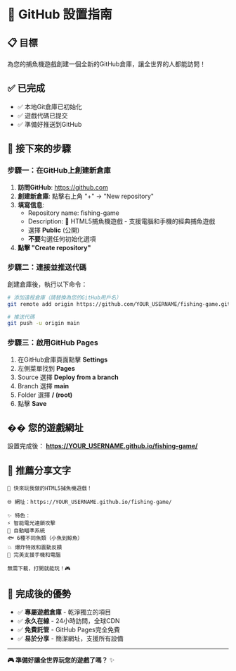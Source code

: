 # 🚀 GitHub 設置指南

## 📋 目標
為您的捕魚機遊戲創建一個全新的GitHub倉庫，讓全世界的人都能訪問！

## ✅ 已完成
- ✅ 本地Git倉庫已初始化
- ✅ 遊戲代碼已提交
- ✅ 準備好推送到GitHub

## 🔧 接下來的步驟

### 步驟一：在GitHub上創建新倉庫

1. **訪問GitHub**: https://github.com
2. **創建新倉庫**: 點擊右上角 "+" → "New repository"
3. **填寫信息**:
   - Repository name: fishing-game
   - Description: 🎣 HTML5捕魚機遊戲 - 支援電腦和手機的經典捕魚遊戲
   - 選擇 **Public** (公開)
   - **不要**勾選任何初始化選項
4. **點擊 "Create repository"**

### 步驟二：連接並推送代碼

創建倉庫後，執行以下命令：

```bash
# 添加遠程倉庫（請替換為您的GitHub用戶名）
git remote add origin https://github.com/YOUR_USERNAME/fishing-game.git

# 推送代碼
git push -u origin main
```

### 步驟三：啟用GitHub Pages

1. 在GitHub倉庫頁面點擊 **Settings**
2. 左側菜單找到 **Pages**
3. Source 選擇 **Deploy from a branch**
4. Branch 選擇 **main**
5. Folder 選擇 **/ (root)**
6. 點擊 **Save**

## �� 您的遊戲網址

設置完成後：
**https://YOUR_USERNAME.github.io/fishing-game/**

## 📱 推薦分享文字

```
🎣 快來玩我做的HTML5捕魚機遊戲！

🌐 網址：https://YOUR_USERNAME.github.io/fishing-game/

✨ 特色：
⚡ 智能電光連鎖攻擊
🎯 自動瞄準系統  
🐟 6種不同魚類（小魚到鯨魚）
💥 爆炸特效和震動反饋
📱 完美支援手機和電腦

無需下載，打開就能玩！🎮
```

## 🎉 完成後的優勢

- ✅ **專屬遊戲倉庫** - 乾淨獨立的項目
- ✅ **永久在線** - 24小時訪問，全球CDN
- ✅ **免費託管** - GitHub Pages完全免費
- ✅ **易於分享** - 簡潔網址，支援所有設備

---

**🎮 準備好讓全世界玩您的遊戲了嗎？** ✨
